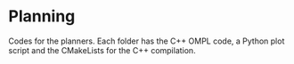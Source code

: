 # Planning
Codes for the planners. Each folder has the C++ OMPL code, a Python plot script and the CMakeLists for the C++ compilation.
